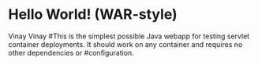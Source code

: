 Hello World! (WAR-style)
===============
Vinay
Vinay
#This is the simplest possible Java webapp for testing servlet container deployments.  It should work on any container and requires no other dependencies or #configuration.

